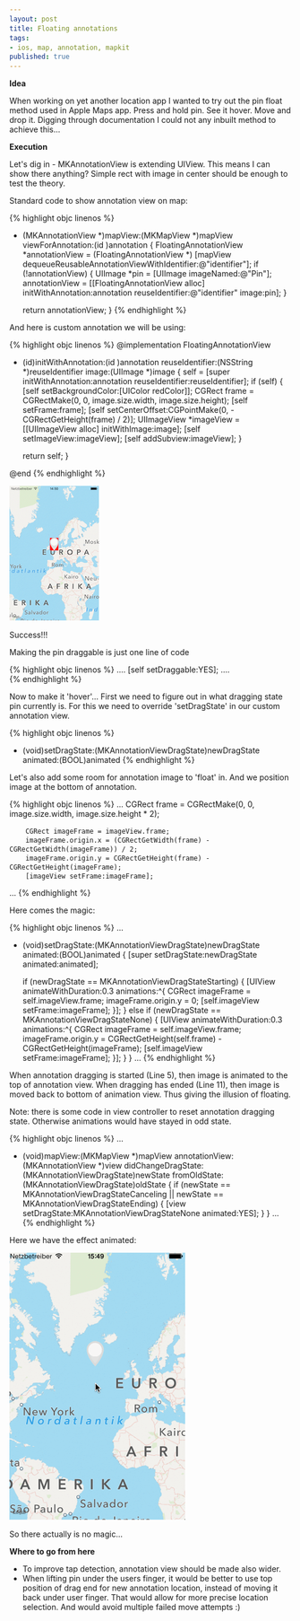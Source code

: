 ```yaml
---
layout: post
title: Floating annotations
tags:
- ios, map, annotation, mapkit
published: true
---
```


**Idea**

When working on yet another location app I wanted to try out the pin float method used
in Apple Maps app. Press and hold pin. See it hover. Move and drop it. Digging through
documentation I could not any inbuilt method to achieve this...

**Execution**

Let's dig in - MKAnnotationView is extending UIView. This means I can show there anything?
Simple rect with image in center should be enough to test the theory.

Standard code to show annotation view on map:

{% highlight objc linenos %}
- (MKAnnotationView *)mapView:(MKMapView *)mapView 
            viewForAnnotation:(id <MKAnnotation>)annotation {
    FloatingAnnotationView *annotationView 
        = (FloatingAnnotationView *) [mapView dequeueReusableAnnotationViewWithIdentifier:@"identifier"];
    if (!annotationView) {
        UIImage *pin = [UIImage imageNamed:@"Pin"];
        annotationView = [[FloatingAnnotationView alloc] initWithAnnotation:annotation 
                                                           reuseIdentifier:@"identifier" 
                                                                     image:pin];
    }

    return annotationView;
}
{% endhighlight %}

And here is custom annotation we will be using:

{% highlight objc linenos %}
@implementation FloatingAnnotationView

- (id)initWithAnnotation:(id <MKAnnotation>)annotation 
         reuseIdentifier:(NSString *)reuseIdentifier 
                   image:(UIImage *)image {
    self = [super initWithAnnotation:annotation reuseIdentifier:reuseIdentifier];
    if (self) {
        [self setBackgroundColor:[UIColor redColor]];
        CGRect frame = CGRectMake(0, 0, image.size.width, image.size.height);
        [self setFrame:frame];
        [self setCenterOffset:CGPointMake(0, -CGRectGetHeight(frame) / 2)];
        UIImageView *imageView = [[UIImageView alloc] initWithImage:image];
        [self setImageView:imageView];
        [self addSubview:imageView];
    }

    return self;
}

@end
{% endhighlight %}

![Custom pin on map](/images/lifter/Lifter-shot-001.png)

Success!!!

Making the pin draggable is just one line of code

{% highlight objc linenos %}
....
        [self setDraggable:YES];
....        
{% endhighlight %}

Now to make it 'hover'... First we need to figure out in what dragging state pin currently
is. For this we need to override 'setDragState' in our custom annotation view.

{% highlight objc linenos %}
- (void)setDragState:(MKAnnotationViewDragState)newDragState animated:(BOOL)animated
{% endhighlight %}

Let's also add some room for annotation image to 'float' in. And we position image at
the bottom of annotation.

{% highlight objc linenos %}
...
        CGRect frame = CGRectMake(0, 0, image.size.width, image.size.height * 2);

        CGRect imageFrame = imageView.frame;
        imageFrame.origin.x = (CGRectGetWidth(frame) - CGRectGetWidth(imageFrame)) / 2;
        imageFrame.origin.y = CGRectGetHeight(frame) - CGRectGetHeight(imageFrame);
        [imageView setFrame:imageFrame];
...
{% endhighlight %}

Here comes the magic:

{% highlight objc linenos %}
...
- (void)setDragState:(MKAnnotationViewDragState)newDragState animated:(BOOL)animated {
    [super setDragState:newDragState animated:animated];

    if (newDragState == MKAnnotationViewDragStateStarting) {
        [UIView animateWithDuration:0.3 animations:^{
            CGRect imageFrame = self.imageView.frame;
            imageFrame.origin.y = 0;
            [self.imageView setFrame:imageFrame];
        }];
    } else if (newDragState == MKAnnotationViewDragStateNone) {
        [UIView animateWithDuration:0.3 animations:^{
            CGRect imageFrame = self.imageView.frame;
            imageFrame.origin.y = CGRectGetHeight(self.frame) - CGRectGetHeight(imageFrame);
            [self.imageView setFrame:imageFrame];
        }];
    }
}
...
{% endhighlight %}

When annotation dragging is started (Line 5), then image is animated
to the top of annotation view. When dragging has ended (Line 11), then
image is moved back to bottom of animation view. Thus giving the illusion of floating.

Note: there is some code in view controller to reset annotation dragging state. Otherwise
animations would have stayed in odd state.

{% highlight objc linenos %}
...
- (void)mapView:(MKMapView *)mapView annotationView:(MKAnnotationView *)view 
                                 didChangeDragState:(MKAnnotationViewDragState)newState 
                                       fromOldState:(MKAnnotationViewDragState)oldState {
    if (newState == MKAnnotationViewDragStateCanceling || newState == MKAnnotationViewDragStateEnding) {
        [view setDragState:MKAnnotationViewDragStateNone animated:YES];
    }
}
...
{% endhighlight %}

Here we have the effect animated:

![Animated pin on map](/images/lifter/Lifter.gif)

So there actually is no magic...


**Where to go from here**

* To improve tap detection, annotation view should be made also wider.
* When lifting pin under the users finger, it would be better to use top position of drag
end for new annotation location, instead of moving it back under user finger. That would
allow for more precise location selection. And would avoid multiple failed move attempts :)
